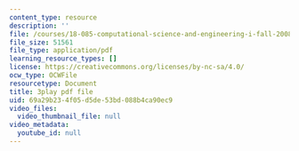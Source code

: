 ```yaml
---
content_type: resource
description: ''
file: /courses/18-085-computational-science-and-engineering-i-fall-2008/69a29b234f05d5de53bd088b4ca90ec9_StnOg-q2tS8.pdf
file_size: 51561
file_type: application/pdf
learning_resource_types: []
license: https://creativecommons.org/licenses/by-nc-sa/4.0/
ocw_type: OCWFile
resourcetype: Document
title: 3play pdf file
uid: 69a29b23-4f05-d5de-53bd-088b4ca90ec9
video_files:
  video_thumbnail_file: null
video_metadata:
  youtube_id: null
---
```

